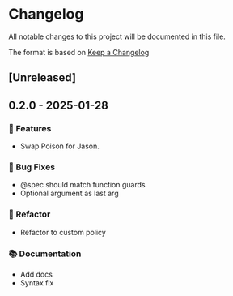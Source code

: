 # Changelog

All notable changes to this project will be documented in this file.

The format is based on [Keep a Changelog](https://keepachangelog.com/en/1.0.0/)

## [Unreleased]

## 0.2.0 - 2025-01-28

### 🚀 Features

- Swap Poison for Jason.

### 🐛 Bug Fixes

- @spec should match function guards
- Optional argument as last arg

### 🚜 Refactor

- Refactor to custom policy

### 📚 Documentation

- Add docs
- Syntax fix
